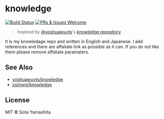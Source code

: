 [Build Badge]: https://travis-ci.org/sotayamashita/knowledge.svg?branch=master
[Build Link]:  https://travis-ci.org/sotayamashita/knowledge
[welcom-badge]: https://img.shields.io/badge/PRs%20&%20Issues-welcome-brightgreen.svg
[welcome-link]: https://github.com/sotayamashita/knowledge/pulls

# knowledge

[![Build Status][Build Badge]][Build Link]
[![PRs & Issues Welcome][welcom-badge]][welcome-link]

> Inspired by [@yoshuawuyts](https://github.com/yoshuawuyts)'s [knowledge repository](https://github.com/yoshuawuyts/knowledge)

It is my knowledage repo and written in English and Japanese. I add references and there are affaliate link as possible as it can. If you do not like them please remove affaliate paramaters.

## See Also

* [yoshuawuyts/knowledge](https://github.com/yoshuawuyts/knowledge)
* [joshwnj/knowledge](https://github.com/joshwnj/knowledge)


## License

MIT © Sota Yamashita
